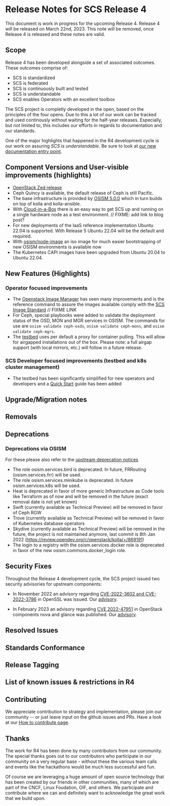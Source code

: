 # Release Notes for SCS Release 4

This document is work in progress for the upcoming Release 4.
Release 4 will be released on March 22nd, 2023. 
This note will be removed, once Release 4 is released and these notes are valid.


## Scope

Release 4 has been developed alongside a set of associated outcomes. These outcomes comprise of:

* SCS is standardized
* SCS is federated
* SCS is continuously built and tested
* SCS is understandable
* SCS enables Operators with an excellent toolbox

The SCS project is completly developed in the open, based on the principles of the four opens. Due to this a lot of our work can be tracked and used continously without waiting for the half-year releases. Especially, but not limited to, this includes our efforts in regards to documentation and our standards.

One of the major highlights that happened in the R4 development cycle is our work on assuring _SCS is understandable_.
Be sure to look at [our new documentation entry point](https://docs.scs.community).

## Component Versions and User-visible improvements (highlights)

* [OpenStack Zed release](https://releases.openstack.org/zed/highlights.html)
* Ceph Quincy is available, the default release of Ceph is still Pacific.
* The base infrastructure is provided by
  [OSISM 5.0.0](https://release.osism.tech/notes/5.0.0.html)
  which in turn builds on top of kolla and kolla-ansible.
* With [Cloud-in-a-Box](https://github.com/osism/cloud-in-a-box) there is an easy way to get SCS up and running on a single hardware node as a test environment. // FIXME: add link to blog post?
* For new deployments of the IaaS reference implementation Ubuntu 22.04 is supported. With Release 5 Ubuntu 22.04 will be the default and required.
* With [osism/node-image](https://github.com/osism/node-image) an iso image for much easier bootstrapping of new OSISM environments is available now
* The Kubernetes CAPI images have been upgraded from Ubuntu 20.04 to Ubuntu 22.04.


## New Features (Highlights)

### Operator focused improvements

* The [Openstack Image Manager](https://github.com/osism/openstack-image-manager) has seen many improvements and is the reference command to assure the images available comply with the [SCS Image Standard]( ) // FIXME LINK
* For Ceph, special playbooks were added to validate the deployment status of the OSD, MON and MGR services in OSISM. The commands for use are `osism validate ceph-osds`, `osism validate ceph-mons`, and `osism validate ceph-mgrs`.
* The [testbed](https://github.com/osism/testbed) uses per default a proxy for container pulling. This will allow for airgapped installations out of the box. Please note: a full airgap support (with local mirrors, etc.) will follow in a future release.

### SCS Developer focused improvements (testbed and k8s cluster management)

* The testbed has been significantly simplified for new operators and developers and a [Quick Start](https://docs.osism.tech/testbed/quickstart.html) guide has been added


## Upgrade/Migration notes

## Removals

## Deprecations

### Deprecations via OSISM

For these please also refer to the [upstream deprecation notices](https://release.osism.tech/notes/5.0.0.html#deprecations)

* The role osism.services.bird is deprecated. In future, FRRouting (osism.services.frr) will be used.
* The role osism.services.minikube is deprecated. In future osism.services.k8s will be used.
* Heat is deprecated in favor of more generic Infrastructure as Code tools like Terraform as of now and will be removed in the future (exact removal date is not yet known)
* Swift (currently available as Technical Preview) will be removed in favor of Ceph RGW
* Trove (currently available as Technical Preview) will be removed in favor of Kubernetes database operators
* Skydive (currently available as Technical Preview) will be removed in the future, the project is not maintained anymore, last commit is 8th Jan 2022 (https://review.opendev.org/c/openstack/kolla/+/869191)
* The login to a registry with the osism.services.docker role is deprecated in favor of the new osism.commons.docker_login role.

## Security Fixes

Throughout the Release 4 development cycle, the SCS project issued two security advisories for upstream components:

* In November 2022 an advisory regarding [CVE-2022-3602 and CVE-2022-3786](https://www.openssl.org/news/secadv/20221101.txt) in OpenSSL was issued.
Our [advisory](https://scs.community/security/2022/11/01/advisory-spookyssl/).

* In February 2023 an advisory regarding [CVE 2022-47951](https://cve.report/CVE-2022-47951) in OpenStack components nova and glance was published.
Our [advisory](https://scs.community/security/2023/01/24/cve-2022-47951/).

## Resolved Issues

## Standards Conformance

## Release Tagging

## List of known issues & restrictions in R4

## Contributing

We appreciate contribution to strategy and implementation, please join
our community -- or just leave input on the github issues and PRs.
Have a look at our [How to contribute page](https://scs.community/contribute/).

## Thanks

The work for R4 has been done by many contributors from our community.
The special thanks goes out to our contributors who participate in our community
on a very regular base - without these the various team calls and events like
the hackathons would be much less successful and fun.

Of course we are leveraging a huge amount of open source technology that has been
created by our friends in other communities, many of which are part of the
CNCF, Linux Foudation, OIF, and others. We participate and contribute where
we can and definitely want to acknowledge the great work that we build upon.

